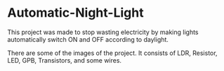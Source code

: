 # Automatic-Night-Light

This project was made to stop wasting electricity by making lights automatically switch ON and OFF according to daylight.

There are some of the images of the project. It consists of LDR, Resistor, LED, GPB, Transistors, and some wires.
